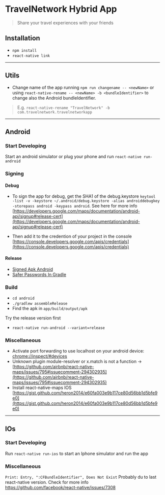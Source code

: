 # TravelNetwork Hybrid App
> Share your travel experiences with your friends

## Installation

* `npm install`
* `react-native link`

---

## Utils

* Change name of the app running `npm run changename -- <newName>` or using `react-native-rename -- <newName> -b <bundleIdentifier>` to change also the Android bundleIdentifier.
> E.g. `react-native-rename "TravelNetwork" -b com.travelnetwork.travelnetworkapp`

---

## Android

### Start Developing
Start an android simulator or plug your phone and run `react-native run-android`

### Signing
#### Debug

* To sign the app for debug, get the SHA1 of the debug.keystore
`keytool -list -v -keystore ~/.android/debug.keystore -alias androiddebugkey -storepass android -keypass android`.
See here for more info [https://developers.google.com/maps/documentation/android-api/signup#release-cert](https://developers.google.com/maps/documentation/android-api/signup#release-cert)

* Then add it to the credention of your project in the console [https://console.developers.google.com/apis/credentials](https://console.developers.google.com/apis/credentials)

#### Release

* [Signed Apk Android](https://facebook.github.io/react-native/docs/signed-apk-android.html)
* [Safer Passwords In Gradle](https://pilloxa.gitlab.io/posts/safer-passwords-in-gradle/)

### Build

* `cd android`
* `./gradlew assembleRelease`
* Find the apk in `app/build/output/apk`

Try the release version first
* `react-native run-android --variant=release`

### Miscellaneous

* Activate port forwarding to use localhost on your android device: [chrome://inspect/#devices](chrome://inspect/#devices)
* Unknown plugin module-resolver or x.match is not a function -> [https://github.com/airbnb/react-native-maps/issues/795#issuecomment-294302935](https://github.com/airbnb/react-native-maps/issues/795#issuecomment-294302935)
* Install react-native-maps IOS [https://gist.github.com/heron2014/e60fa003e9b117ce80d56bb1d5bfe9e0](https://gist.github.com/heron2014/e60fa003e9b117ce80d56bb1d5bfe9e0)

---

## IOs

### Start Developing

Run `react-native run-ios` to start an Iphone simulator and run the app

### Miscellaneous

`Print: Entry, ":CFBundleIdentifier", Does Not Exist`
Probably du to last react-native version. Check for more info https://github.com/facebook/react-native/issues/7308
